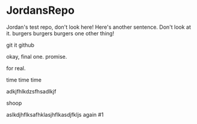 # JordansRepo
Jordan's test repo, don't look here!
Here's another sentence. Don't look at it.
burgers burgers burgers
one other thing!

git it github

okay, final one. promise.

for real.

time time time

adkjfhlkdzsfhsadlkjf

shoop

aslkdjhflksafhklasjhflkasdjfkljs
again #1